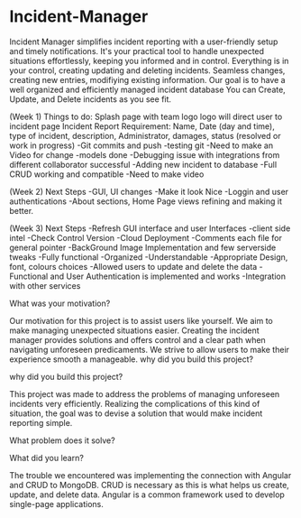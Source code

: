# Incident-Manager
Incident Manager simplifies incident reporting with a user-friendly setup and timely notifications. It's your practical tool to handle unexpected situations effortlessly, keeping you informed and in control.
Everything is in your control, creating updating and deleting incidents. 
Seamless changes, creating new entries, modifiying existing information. Our goal is to have  a well organized and efficiently managed incident database
You can Create, Update, and Delete incidents as you see fit.

(Week 1)
Things to do:
Splash page with team logo
logo will direct user to incident page
Incident Report Requirement:
Name, Date (day and time), type of incident, description, Administrator, damages, status (resolved or work in progress)
-Git commits and push
-testing git
-Need to make an Video for change
-models done
-Debugging issue with integrations from different collaborator successful 
-Adding new incident to database
-Full CRUD working and compatible
-Need to make video 

(Week 2)
Next Steps
-GUI, UI changes
-Make it look Nice
-Loggin and user authentications
-About sections, Home Page views refining and making it better.

(Week 3)
Next Steps
-Refresh GUI interface and user Interfaces
-client side intel
-Check Control Version 
-Cloud Deployment
-Comments each file for general pointer
-BackGround Image Implementation and few serverside tweaks
-Fully functional
-Organized 
-Understandable
-Appropriate Design, font, colours choices 
-Allowed users to update and delete the data
-Functional and User Authentication is implemented and works
-Integration with other services

What was your motivation?

Our motivation for this project is to assist users like yourself. We aim to make managing unexpected situations easier. Creating the incident manager provides solutions and offers control and a clear path when navigating unforeseen predicaments. We strive to allow users to make their experience smooth a manageable.
why did you build this project?

why did you build this project?

This project was made to address the problems of managing unforeseen incidents very efficiently. Realizing the complications of this kind of situation, the goal was to devise a solution that would make incident reporting simple.

What problem does it solve?

What did you learn?

The trouble we encountered was implementing the connection with Angular and CRUD to MongoDB. CRUD is necessary as this is what helps us create, update, and delete data. Angular is a common framework used to develop single-page applications.


